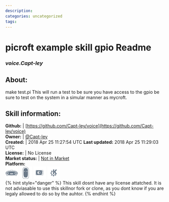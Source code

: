 ```yaml
--- 
description: 
categories: uncategorized   
tags:   
---
```


# picroft example skill gpio Readme  
### _voice.Capt-ley_  
## About:  
make test.pi
This will run a test to be sure you have access to the gpio be sure to test on the system in a simular manner as mycroft.

## Skill information:  
**Github:** | [https://github.com/Capt-ley/voice](https://github.com/Capt-ley/voice)  
**Owner:** | [@Capt-ley](https://github.com/Capt-ley)  
**Created:** | 2018 Apr 25 11:27:54 UTC  **Last updated:** 2018 Apr 25 11:29:03 UTC  
**License:** | No License  
**Market status:** | [Not in Market](https://market.mycroft.ai/skill/)  
**Platform:**  
 ![](../.gitbook/assets/mark-1-icon.png)  ![](../.gitbook/assets/mark-2-icon.png)  ![](../.gitbook/assets/picroft-icon.png)  ![](../.gitbook/assets/kde.png)   
{% hint style="danger" %}
This skill dosnt have any license attatched. It is not adviasable to use this skillnor fork or clone, as you dont know if you are legaly allowed to do so by the auhtor.
{% endhint %}
